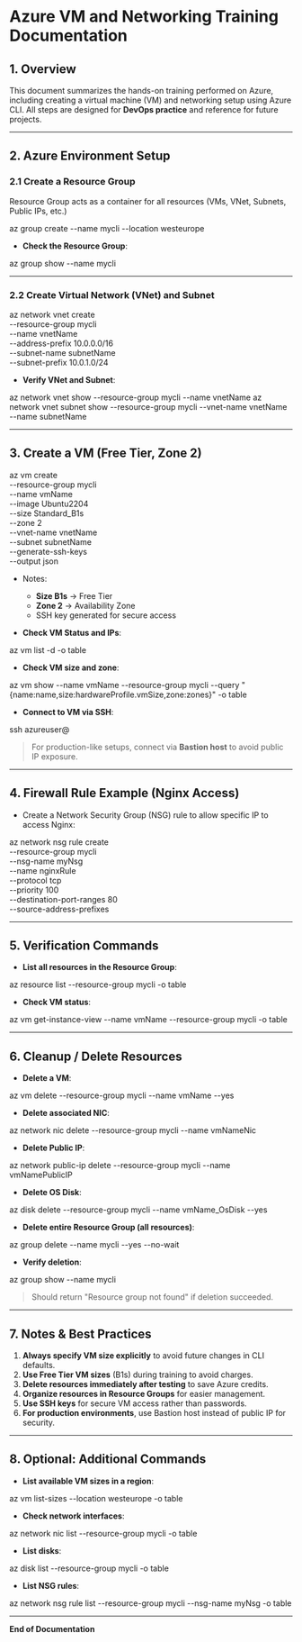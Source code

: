 # Azure VM and Networking Training Documentation

## 1. Overview
This document summarizes the hands-on training performed on Azure, including creating a virtual machine (VM) and networking setup using Azure CLI. All steps are designed for **DevOps practice** and reference for future projects.

---

## 2. Azure Environment Setup

### 2.1 Create a Resource Group
Resource Group acts as a container for all resources (VMs, VNet, Subnets, Public IPs, etc.)

az group create --name mycli --location westeurope


* **Check the Resource Group**:

az group show --name mycli

---

### 2.2 Create Virtual Network (VNet) and Subnet

az network vnet create \
  --resource-group mycli \
  --name vnetName \
  --address-prefix 10.0.0.0/16 \
  --subnet-name subnetName \
  --subnet-prefix 10.0.1.0/24

* **Verify VNet and Subnet**:

az network vnet show --resource-group mycli --name vnetName
az network vnet subnet show --resource-group mycli --vnet-name vnetName --name subnetName

---

## 3. Create a VM (Free Tier, Zone 2)

az vm create \
  --resource-group mycli \
  --name vmName \
  --image Ubuntu2204 \
  --size Standard_B1s \
  --zone 2 \
  --vnet-name vnetName \
  --subnet subnetName \
  --generate-ssh-keys \
  --output json

* Notes:

  * **Size B1s** → Free Tier
  * **Zone 2** → Availability Zone
  * SSH key generated for secure access

* **Check VM Status and IPs**:

az vm list -d -o table

* **Check VM size and zone**:

az vm show --name vmName --resource-group mycli --query "{name:name,size:hardwareProfile.vmSize,zone:zones}" -o table

* **Connect to VM via SSH**:

ssh azureuser@<Public-IP>

> For production-like setups, connect via **Bastion host** to avoid public IP exposure.

---

## 4. Firewall Rule Example (Nginx Access)

* Create a Network Security Group (NSG) rule to allow specific IP to access Nginx:

az network nsg rule create \
  --resource-group mycli \
  --nsg-name myNsg \
  --name nginxRule \
  --protocol tcp \
  --priority 100 \
  --destination-port-ranges 80 \
  --source-address-prefixes <Your-Public-IP>

---

## 5. Verification Commands

* **List all resources in the Resource Group**:

az resource list --resource-group mycli -o table

* **Check VM status**:

az vm get-instance-view --name vmName --resource-group mycli -o table

---

## 6. Cleanup / Delete Resources

* **Delete a VM**:

az vm delete --resource-group mycli --name vmName --yes

* **Delete associated NIC**:

az network nic delete --resource-group mycli --name vmNameNic

* **Delete Public IP**:

az network public-ip delete --resource-group mycli --name vmNamePublicIP

* **Delete OS Disk**:

az disk delete --resource-group mycli --name vmName_OsDisk --yes

* **Delete entire Resource Group (all resources)**:

az group delete --name mycli --yes --no-wait

* **Verify deletion**:

az group show --name mycli

> Should return "Resource group not found" if deletion succeeded.

---

## 7. Notes & Best Practices

1. **Always specify VM size explicitly** to avoid future changes in CLI defaults.
2. **Use Free Tier VM sizes** (B1s) during training to avoid charges.
3. **Delete resources immediately after testing** to save Azure credits.
4. **Organize resources in Resource Groups** for easier management.
5. **Use SSH keys** for secure VM access rather than passwords.
6. **For production environments**, use Bastion host instead of public IP for security.

---

## 8. Optional: Additional Commands

* **List available VM sizes in a region**:

az vm list-sizes --location westeurope -o table

* **Check network interfaces**:

az network nic list --resource-group mycli -o table

* **List disks**:

az disk list --resource-group mycli -o table

* **List NSG rules**:

az network nsg rule list --resource-group mycli --nsg-name myNsg -o table

---

**End of Documentation**
